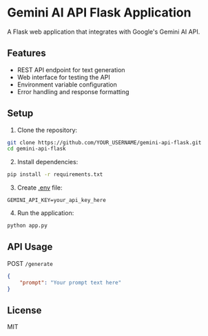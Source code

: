 # Gemini AI API Flask Application

A Flask web application that integrates with Google's Gemini AI API.

## Features

- REST API endpoint for text generation
- Web interface for testing the API
- Environment variable configuration
- Error handling and response formatting

## Setup

1. Clone the repository:
```bash
git clone https://github.com/YOUR_USERNAME/gemini-api-flask.git
cd gemini-api-flask
```

2. Install dependencies:
```bash
pip install -r requirements.txt
```

3. Create [.env](http://_vscodecontentref_/1) file:
```plaintext
GEMINI_API_KEY=your_api_key_here
```

4. Run the application:
```bash
python app.py
```

## API Usage

POST `/generate`
```json
{
    "prompt": "Your prompt text here"
}
```

## License

MIT